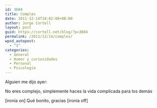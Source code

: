 ```yaml
---
id: 3684
title: Complex
date: 2011-12-14T18:02:00+00:00
author: Jorge Cortell
layout: post
guid: https://cortell.net/blog/?p=3684
permalink: /2011/12/14/complex/
wpsd_autopost:
  - "1"
categories:
  - General
  - Humor y curiosidades
  - Personal
  - Psicología
---
```

Alguien me dijo ayer:

No eres complejo, simplemente haces la vida complicada para los demás

[ironía on] Qué bonito, gracias [ironía off]